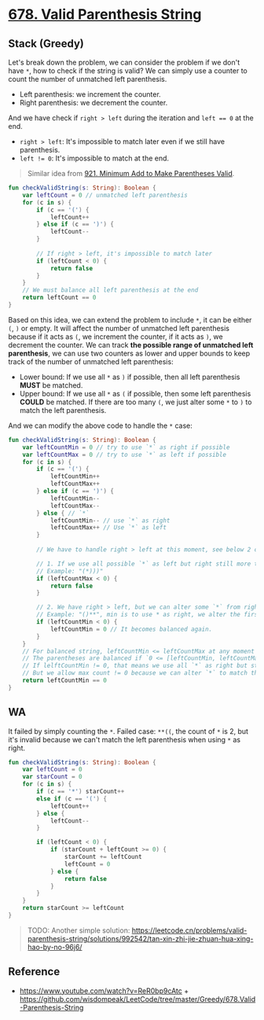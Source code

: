 # [678. Valid Parenthesis String](https://leetcode.com/problems/valid-parenthesis-string/description/)

## Stack (Greedy)
Let's break down the problem, we can consider the problem if we don't have `*`, how to check if the string is valid? We can simply use a counter to count the number of unmatched left parenthesis. 

* Left parenthesis: we increment the counter.
* Right parenthesis: we decrement the counter.

And we have check if `right > left` during the iteration and `left == 0` at the end.
* `right > left`: It's impossible to match later even if we still have parenthesis.
* `left != 0`: It's impossible to match at the end.

> Similar idea from [921. Minimum Add to Make Parentheses Valid](../leetcode/921.minimum-add-to-make-parentheses-valid.md).

```kotlin
fun checkValidString(s: String): Boolean {
    var leftCount = 0 // unmatched left parenthesis
    for (c in s) {
        if (c == '(') {
            leftCount++
        } else if (c == ')') {
            leftCount--
        }
        
        // If right > left, it's impossible to match later
        if (leftCount < 0) {
            return false
        }
    }
    // We must balance all left parenthesis at the end
    return leftCount == 0
}
```

Based on this idea, we can extend the problem to include `*`, it can be either `(`, `)` or empty. It will affect the number of unmatched left parenthesis because if it acts as `(`, we increment the counter, if it acts as `)`, we decrement the counter. We can track **the possible range of unmatched left parenthesis**, we can use two counters as lower and upper bounds to keep track of the number of unmatched left parenthesis:

* Lower bound: If we use all `*` as `)` if possible, then all left parenthesis **MUST** be matched.
* Upper bound: If we use all `*` as `(` if possible, then some left parenthesis **COULD** be matched. If there are too many `(`, we just alter some `*` to `)` to match the left parenthesis.

And we can modify the above code to handle the `*` case:
```kotlin
fun checkValidString(s: String): Boolean {
    var leftCountMin = 0 // try to use `*` as right if possible
    var leftCountMax = 0 // try to use `*` as left if possible
    for (c in s) {
        if (c == '(') {
            leftCountMin++
            leftCountMax++
        } else if (c == ')') {
            leftCountMin--
            leftCountMax--
        } else { // `*`
            leftCountMin-- // use `*` as right
            leftCountMax++ // Use `*` as left
        }
        
        // We have to handle right > left at this moment, see below 2 cases:

        // 1. If we use all possible `*` as left but right still more than left, that's impossible to match later.
        // Example: "(*)))"
        if (leftCountMax < 0) {
            return false
        }

        // 2. We have right > left, but we can alter some `*` from right to left to match.
        // Example: "()**", min is to use * as right, we alter the first `*` to left to match the right parenthesis.
        if (leftCountMin < 0) {
            leftCountMin = 0 // It becomes balanced again.
        }
    }
    // For balanced string, leftCountMin <= leftCountMax at any moment
    // The parentheses are balanced if `0 <= [leftCountMin, leftCountMax]`
    // If lelftCountMin != 0, that means we use all `*` as right but still have unmatched left parenthesis.
    // But we allow max count != 0 because we can alter `*` to match the left parenthesis.
    return leftCountMin == 0
}
```

## WA
It failed by simply counting the `*`. Failed case: `**((`, the count of `*` is 2, but it's invalid because we can't match the left parenthesis when using `*` as right.
```kotlin
fun checkValidString(s: String): Boolean {
    var leftCount = 0
    var starCount = 0
    for (c in s) {
        if (c == '*') starCount++
        else if (c == '(') {
            leftCount++
        } else {
            leftCount--
        }

        if (leftCount < 0) {
            if (starCount + leftCount >= 0) {
                starCount += leftCount
                leftCount = 0
            } else {
                return false
            }
        }
    }
    return starCount >= leftCount
}
```

> TODO: Another simple solution: https://leetcode.cn/problems/valid-parenthesis-string/solutions/992542/tan-xin-zhi-jie-zhuan-hua-xing-hao-by-no-96j6/

## Reference
* https://www.youtube.com/watch?v=ReR0bp9cAtc + https://github.com/wisdompeak/LeetCode/tree/master/Greedy/678.Valid-Parenthesis-String

